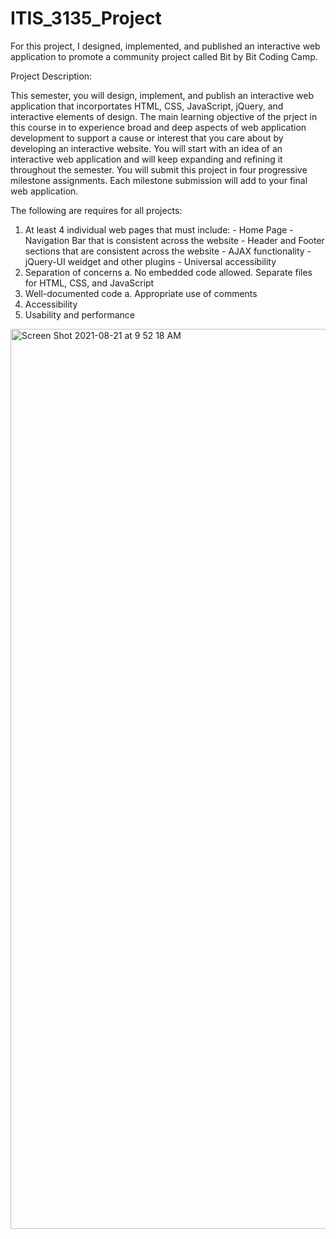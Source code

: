 # ITIS_3135_Project
For this project, I designed, implemented, and published an interactive web application to promote a community project called Bit by Bit Coding Camp.

Project Description:

This semester, you will design, implement, and publish an interactive web application that incorportates HTML, CSS, JavaScript, jQuery, and interactive elements of design. The main learning objective of the prject in this course in to experience broad and deep aspects of web application development to support a cause or interest that you care about by developing an interactive website. You will start with an idea of an interactive web application and will keep expanding and refining it throughout the semester. You will submit this project in four progressive milestone assignments. Each milestone submission will add to your final web application.

The following are requires for all projects:
  1. At least 4 individual web pages that must include: 
    - Home Page 
    - Navigation Bar that is consistent across the website 
    - Header and Footer sections that are consistent across the website 
    - AJAX functionality 
    - jQuery-UI weidget and other plugins 
    - Universal accessibility 
  2. Separation of concerns 
    a. No embedded code allowed. Separate files for HTML, CSS, and JavaScript
  3. Well-documented code
    a. Appropriate use of comments
  4. Accessibility
  5. Usability and performance

<img width="1440" alt="Screen Shot 2021-08-21 at 9 52 18 AM" src="https://user-images.githubusercontent.com/77994465/130323929-677c1598-8d97-4471-8be3-90cb9a64fa0d.png">
